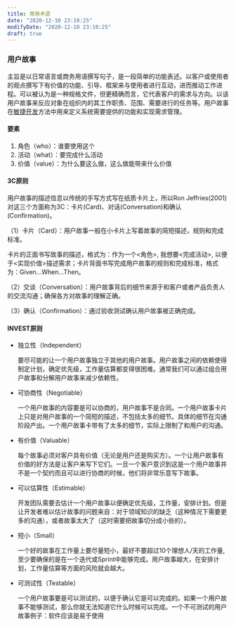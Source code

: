 ```yaml
---
title: 常用术语
date: "2020-12-10 23:10:25"
modifyDate: "2020-12-10 23:10:25"
draft: true
---
```

### 用户故事

主旨是以日常语言或商务用语撰写句子，是一段简单的功能表述。以客户或使用者的观点撰写下有价值的功能、引导、框架来与使用者进行互动，进而推动工作进程。可以被认为是一种规格文件，但更精确而言，它代表客户的需求与方向。以该用户故事来反应对象在组织内的其工作职责、范围、需要进行的任务等。用户故事在[敏捷开发](https://zh.wikipedia.org/wiki/敏捷开发)方法中用来定义系统需要提供的功能和实现需求管理。

#### 要素

1. 角色（who）：谁要使用这个
2. 活动（what）：要完成什么活动
3. 价值（value）：为什么要这么做，这么做能带来什么价值

#### 3C原则

用户故事的描述信息以传统的手写方式写在纸质卡片上，所以Ron Jeffries(2001)对这三个方面称为3C：卡片(Card)、对话(Conversation)和确认(Confirmation)。

（1）卡片（Card）：用户故事一般在小卡片上写着故事的简短描述，规则和完成标准。

卡片的正面书写故事的描述，格式为：作为一个<角色>, 我想要<完成活动>, 以便于<实现价值>描述需求；卡片背面书写完成用户故事的规则和完成标准，格式为：Given…When…Then。

（2）交谈（Conversation）：用户故事背后的细节来源于和客户或者产品负责人的交流沟通；确保各方对故事的理解正确。

（3）确认（Confirmation）：通过验收测试确认用户故事被正确完成。

#### INVEST原则

- 独立性（Independent）

    要尽可能的让一个用户故事独立于其他的用户故事。用户故事之间的依赖使得制定计划，确定优先级，工作量估算都变得很困难。通常我们可以通过组合用户故事和分解用户故事来减少依赖性。

- 可协商性（Negotiable）

    一个用户故事的内容要是可以协商的，用户故事不是合同。一个用户故事卡片上只是对用户故事的一个简短的描述，不包括太多的细节。具体的细节在沟通阶段产出。一个用户故事卡带有了太多的细节，实际上限制了和用户的沟通。

- 有价值（Valuable）

    每个故事必须对客户具有价值（无论是用户还是购买方）。一个让用户故事有价值的好方法是让客户来写下它们。一旦一个客户意识到这是一个用户故事并不是一个契约而且可以进行协商的时候，他们将非常乐意写下故事。

- 可以估算性（Estimable）

    开发团队需要去估计一个用户故事以便确定优先级，工作量，安排计划。但是让开发者难以估计故事的问题来自：对于领域知识的缺乏（这种情况下需要更多的沟通），或者故事太大了（这时需要把故事切分成小些的）。

- 短小（Small）

    一个好的故事在工作量上要尽量短小，最好不要超过10个理想人/天的工作量,至少要确保的是在一个迭代或Sprint中能够完成。用户故事越大，在安排计划，工作量估算等方面的风险就会越大。

- 可测试性（Testable）

    一个用户故事要是可以测试的，以便于确认它是可以完成的。如果一个用户故事不能够测试，那么你就无法知道它什么时候可以完成。一个不可测试的用户故事例子：软件应该是易于使用
